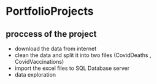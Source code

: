 # PortfolioProjects

## proccess of the project 
- download the data from internet
- clean the data  and split it into two files (CovidDeaths , CovidVaccinations)
- import the excel files to SQL Database server 
- data exploration 
